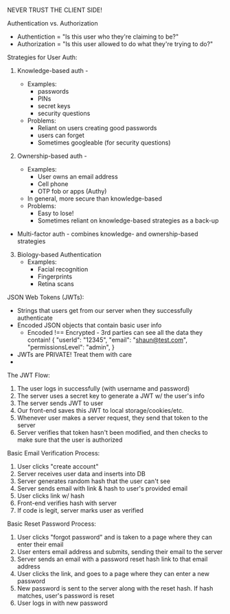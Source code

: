 NEVER TRUST THE CLIENT SIDE!

Authentication vs. Authorization
- Authentiction = "Is this user who they're claiming to be?"
- Authorization = "Is this user allowed to do what they're trying to do?"

Strategies for User Auth:

1. Knowledge-based auth - 
	- Examples:
		- passwords
		- PINs
		- secret keys
		- security questions
	- Problems:
		- Reliant on users creating good passwords
		- users can forget
		- Sometimes googleable (for security questions)
		
2. Ownership-based auth -
	- Examples:
		- User owns an email address
		- Cell phone
		- OTP fob or apps (Authy)
	- In general, more secure than knowledge-based
	- Problems:
		- Easy to lose!
		- Sometimes reliant on knowledge-based strategies as a back-up

* Multi-factor auth - combines knowledge- and ownership-based strategies

3. Biology-based Authentication
	- Examples:
		- Facial recognition
		- Fingerprints
		- Retina scans


JSON Web Tokens (JWTs):

- Strings that users get from our server when they successfully authenticate
- Encoded JSON objects that contain basic user info
	* Encoded !== Encrypted - 3rd parties can see all the data they contain!
	{
		"userId": "12345",
		"email": "shaun@test.com",
		"permissionsLevel": "admin",
	}
- JWTs are PRIVATE! Treat them with care
- 

The JWT Flow:

1. The user logs in successfully (with username and password)
2. The server uses a secret key to generate a JWT w/ the user's info
3. The server sends JWT to user
4. Our front-end saves this JWT to local storage/cookies/etc.
5. Whenever user makes a server request, they send that token to the server
6. Server verifies that token hasn't been modified, and then checks to make sure that the user is authorized


Basic Email Verification Process:

1. User clicks "create account"
2. Server receives user data and inserts into DB
3. Server generates random hash that the user can't see
4. Server sends email with link & hash to user's provided email
5. User clicks link w/ hash
6. Front-end verifies hash with server
7. If code is legit, server marks user as verified


Basic Reset Password Process:

1. User clicks "forgot password" and is taken to a page where they can enter their email
2. User enters email address and submits, sending their email to the server
3. Server sends an email with a password reset hash link to that email address
4. User clicks the link, and goes to a page where they can enter a new password
5. New password is sent to the server along with the reset hash. If hash matches, user's password is reset
6. User logs in with new password
